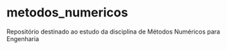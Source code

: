 # metodos_numericos
Repositório destinado ao estudo da disciplina de Métodos Numéricos para Engenharia
